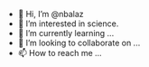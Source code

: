 - 👋 Hi, I’m @nbalaz
- 👀 I’m interested in science.
- 🌱 I’m currently learning ...
- 💞️ I’m looking to collaborate on ...
- 📫 How to reach me ...

<!---
nbalaz/nbalaz is a ✨ special ✨ repository because its `README.md` (this file) appears on your GitHub profile.
You can click the Preview link to take a look at your changes.
--->
